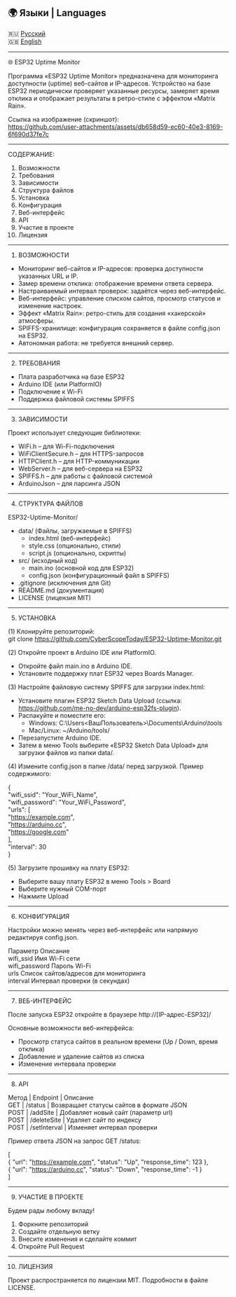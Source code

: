 ## 🌍 Языки | Languages  

🇷🇺 [Русский](https://github.com/CyberScopeToday/ESP32-Uptime-Monitor/blob/main/READMERU.md)  
🇬🇧 [English](https://github.com/CyberScopeToday/ESP32-Uptime-Monitor/tree/main)  


------------------------------------------------------------
  
🌐 ESP32 Uptime Monitor  

Программа «ESP32 Uptime Monitor» предназначена для мониторинга доступности (uptime) веб-сайтов и IP-адресов. Устройство на базе ESP32 периодически проверяет указанные ресурсы, замеряет время отклика и отображает результаты в ретро-стиле с эффектом «Matrix Rain».  

Ссылка на изображение (скриншот):  
https://github.com/user-attachments/assets/db658d59-ec60-40e3-8169-6f690d37fe7c  

------------------------------------------------------------

СОДЕРЖАНИЕ:  
1) Возможности  
2) Требования  
3) Зависимости  
4) Структура файлов  
5) Установка  
6) Конфигурация  
7) Веб-интерфейс  
8) API  
9) Участие в проекте  
10) Лицензия  

------------------------------------------------------------

1) ВОЗМОЖНОСТИ  

- Мониторинг веб-сайтов и IP-адресов: проверка доступности указанных URL и IP.  
- Замер времени отклика: отображение времени ответа сервера.  
- Настраиваемый интервал проверок: задаётся через веб-интерфейс.  
- Веб-интерфейс: управление списком сайтов, просмотр статусов и изменение настроек.  
- Эффект «Matrix Rain»: ретро-стиль для создания «хакерской» атмосферы.  
- SPIFFS-хранилище: конфигурация сохраняется в файле config.json на ESP32.  
- Автономная работа: не требуется внешний сервер.  

------------------------------------------------------------

2) ТРЕБОВАНИЯ  

- Плата разработчика на базе ESP32  
- Arduino IDE (или PlatformIO)  
- Подключение к Wi-Fi  
- Поддержка файловой системы SPIFFS  

------------------------------------------------------------

3) ЗАВИСИМОСТИ  

Проект использует следующие библиотеки:  
- WiFi.h – для Wi-Fi-подключения  
- WiFiClientSecure.h – для HTTPS-запросов  
- HTTPClient.h – для HTTP-коммуникации  
- WebServer.h – для веб-сервера на ESP32  
- SPIFFS.h – для работы с файловой системой  
- ArduinoJson – для парсинга JSON  

------------------------------------------------------------

4) СТРУКТУРА ФАЙЛОВ  

ESP32-Uptime-Monitor/  
- data/ (Файлы, загружаемые в SPIFFS)  
  - index.html (веб-интерфейс)  
  - style.css (опционально, стили)  
  - script.js (опционально, скрипты)  
- src/ (исходный код)  
  - main.ino (основной код для ESP32)  
  - config.json (конфигурационный файл в SPIFFS)  
- .gitignore (исключения для Git)  
- README.md (документация)  
- LICENSE (лицензия MIT)  

------------------------------------------------------------

5) УСТАНОВКА  

(1) Клонируйте репозиторий:  
git clone https://github.com/CyberScopeToday/ESP32-Uptime-Monitor.git  

(2) Откройте проект в Arduino IDE или PlatformIO.  
- Откройте файл main.ino в Arduino IDE.  
- Установите поддержку плат ESP32 через Boards Manager.  

(3) Настройте файловую систему SPIFFS для загрузки index.html:  
- Установите плагин ESP32 Sketch Data Upload (ссылка: https://github.com/me-no-dev/arduino-esp32fs-plugin).  
- Распакуйте и поместите его:  
  - Windows: C:\Users\<ВашПользователь>\Documents\Arduino\tools  
  - Mac/Linux: ~/Arduino/tools/  
- Перезапустите Arduino IDE.  
- Затем в меню Tools выберите «ESP32 Sketch Data Upload» для загрузки файлов из папки data/.  

(4) Измените config.json в папке /data/ перед загрузкой. Пример содержимого:  

{  
  "wifi_ssid": "Your_WiFi_Name",  
  "wifi_password": "Your_WiFi_Password",  
  "urls": [  
    "https://example.com",  
    "https://arduino.cc",  
    "https://google.com"  
  ],  
  "interval": 30  
}  

(5) Загрузите прошивку на плату ESP32:  
- Выберите вашу плату ESP32 в меню Tools > Board  
- Выберите нужный COM-порт  
- Нажмите Upload  

------------------------------------------------------------

6) КОНФИГУРАЦИЯ  

Настройки можно менять через веб-интерфейс или напрямую редактируя config.json.  

Параметр         Описание  
wifi_ssid        Имя Wi-Fi сети  
wifi_password    Пароль Wi-Fi  
urls             Список сайтов/адресов для мониторинга  
interval         Интервал проверки (в секундах)  

------------------------------------------------------------

7) ВЕБ-ИНТЕРФЕЙС  

После запуска ESP32 откройте в браузере http://[IP-адрес-ESP32]/  

Основные возможности веб-интерфейса:  
- Просмотр статуса сайтов в реальном времени (Up / Down, время отклика)  
- Добавление и удаление сайтов из списка  
- Изменение интервала проверки  

------------------------------------------------------------

8) API  

Метод | Endpoint       | Описание  
GET   | /status        | Возвращает статусы сайтов в формате JSON  
POST  | /addSite       | Добавляет новый сайт (параметр url)  
POST  | /deleteSite    | Удаляет сайт по индексу  
POST  | /setInterval   | Изменяет интервал проверки  

Пример ответа JSON на запрос GET /status:  

[  
  { "url": "https://example.com", "status": "Up", "response_time": 123 },  
  { "url": "https://arduino.cc",  "status": "Down", "response_time": -1 }  
]  

------------------------------------------------------------

9) УЧАСТИЕ В ПРОЕКТЕ  

Будем рады любому вкладу!  

1. Форкните репозиторий  
2. Создайте отдельную ветку  
3. Внесите изменения и сделайте коммит  
4. Откройте Pull Request  

------------------------------------------------------------

10) ЛИЦЕНЗИЯ  

Проект распространяется по лицензии MIT. Подробности в файле LICENSE.
